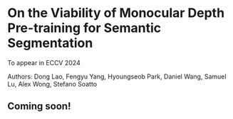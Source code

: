 # On the Viability of Monocular Depth Pre-training for Semantic Segmentation

To appear in ECCV 2024

Authors: Dong Lao, Fengyu Yang, Hyoungseob Park, Daniel Wang, Samuel Lu, Alex Wong, Stefano Soatto 

## Coming soon!
